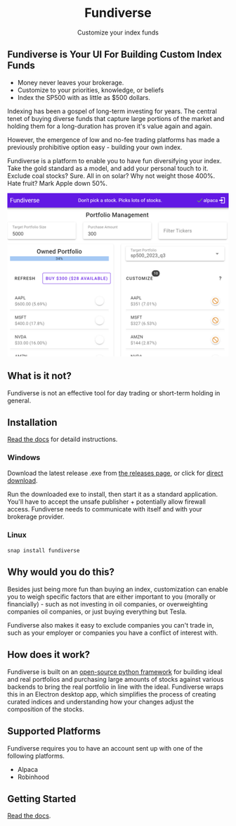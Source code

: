 <h1 align="center">Fundiverse</h1>
<p align="center">
Customize your index funds
</p>


## Fundiverse is Your UI For Building Custom Index Funds

- Money never leaves your brokerage.
- Customize to your priorities, knowledge, or beliefs
- Index the SP500 with as little as $500 dollars.

Indexing has been a gospel of long-term investing for years. The central tenet of buying diverse funds that capture large portions of the market and holding them for a long-duration has proven it's value again and again.

However, the emergence of low and no-fee trading platforms has made a previously prohibitive option easy - building your own index. 

Fundiverse is a platform to enable you to have fun diversifying your index. Take the gold standard as a model, and add your personal touch to it. Exclude coal stocks? Sure. All in on solar? Why not weight those 400%. Hate fruit? Mark Apple down 50%.

![UI Preview](https://github.com/greenmtnboy/fundiverse/blob/main/media/ui-example.png)

## What is it not?
Fundiverse is not an effective tool for day trading or short-term holding in general.

## Installation

[Read the docs](https://fundiverse.readthedocs.io/en/latest/) for detaild instructions. 

### Windows

Download the latest release .exe from [the releases page](https://github.com/greenmtnboy/fundiverse/releases), or click for [direct download](https://github.com/greenmtnboy/fundiverse/releases/download/v0.1.3/fundiverse-Setup-0.1.3.exe).

Run the downloaded exe to install, then start it as a standard application. You'll have to accept the unsafe publisher + potentially allow firewall access. Fundiverse needs to communicate with itself and with your brokerage provider. 

### Linux

`snap install fundiverse`

## Why would you do this?
Besides just being more fun than buying an index, customization can enable you to weigh specific factors that are either important to you (morally or financially) - such as not investing in oil companies, or overweighting companies oil companies, or just buying everything but Tesla. 

Fundiverse also makes it easy to exclude companies you can't trade in, such as your employer or companies you have a conflict of interest with. 

## How does it work?

Fundiverse is built on an [open-source python framework](https://github.com/greenmtnboy/py-portfolio-index) for building ideal and real portfolios and purchasing large amounts of stocks against various backends to bring the real portfolio in line with the ideal. Fundiverse wraps this in an Electron desktop app, which simplifies the process of creating curated indices and understanding how your changes adjust the composition of the stocks. 

## Supported Platforms
Fundiverse requires you to have an account sent up with one of the following platforms.

- Alpaca
- Robinhood

## Getting Started

[Read the docs](https://fundiverse.readthedocs.io/en/latest/). 


